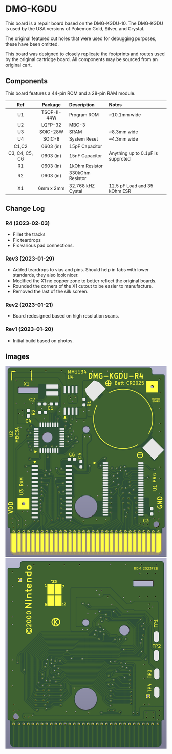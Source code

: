 # DMG-KGDU

This board is a repair board based on the DMG-KGDU-10. The DMG-KGDU is used by the USA versions of Pokemon Gold, Silver, and Crystal.

The original featured cut holes that were used for debugging purposes, these have been omitted.

This board was designed to closely replicate the footprints and routes used by the original cartridge board. All components may be sourced from an original cart.

## Components

This board features a 44-pin ROM and a 28-pin RAM module.

| Ref   | Package     | Description  | Notes | 
| :---: | :---------: | :----------- | :---- |
| U1    | TSOP-II-44W | Program ROM  | ~10.1mm wide |
| U2    | LQFP-32     | MBC-3        | |
| U3    | SOIC-28W    | SRAM         | ~8.3mm wide |
| U4    | SOIC-8      | System Reset | ~4.3mm wide |
| C1,C2 | 0603 (in)   | 15pF Capacitor | |
| C3, C4, C5, C6 | 0603 (in) | 15nF Capacitor | Anything up to 0.1μF is supproted |
| R1    | 0603 (in)   | 1kOhm Resistor | |
| R2    | 0603 (in)   | 330kOhm Resistor | |
| X1    | 6mm x 2mm   | 32.768 kHZ Cystal | 12.5 pF Load and 35 kOhm ESR |

## Change Log

### R4 (2023-02-03)
- Fillet the tracks
- Fix teardrops
- Fix various pad connections.

### Rev3 (2023-01-29)
- Added teardrops to vias and pins. Should help in fabs with lower standards, they also look nicer.
- Modified the X1 no copper zone to better reflect the original boards.
- Rounded the corners of the X1 cutout to be easier to manufacture.
- Removed the last of the silk screen.

### Rev2 (2023-01-21)
- Board redesigned based on high resolution scans.

### Rev1 (2023-01-20)
- Initial build based on photos.

## Images
![Front](https://github.com/Chase-san/NintendoPCB/blob/main/DMG-KGDU/images/front.png)
![Rear](https://github.com/Chase-san/NintendoPCB/blob/main/DMG-KGDU/images/back.png)

